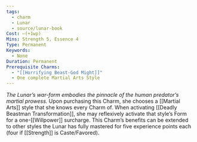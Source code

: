 ```yaml
---
tags:
  - charm
  - Lunar
  - source/lunar-book
Cost: —(+1wp)
Mins: Strength 5, Essence 4
Type: Permanent
Keywords:
  - None
Duration: Permanent
Prerequisite Charms:
  - "[[Horrifying Beast-God Might]]"
  - One complete Martial Arts Style
---
```

*The Lunar’s war-form embodies the pinnacle of the human predator’s martial prowess.*
Upon purchasing this Charm, she chooses a [[Martial Arts]] style that she knows every Charm of. When activating [[Deadly Beastman Transformation]], she may reflexively activate that style’s Form for a one-[[Willpower]] surcharge. This Charm’s benefits can be extended to other styles the Lunar has fully mastered for five experience points each (four if [[Strength]] is Caste/Favored).